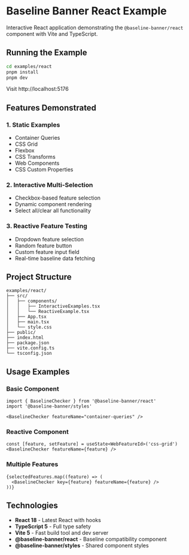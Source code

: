 # Baseline Banner React Example

Interactive React application demonstrating the `@baseline-banner/react` component with Vite and TypeScript.

## Running the Example

```bash
cd examples/react
pnpm install
pnpm dev
```

Visit http://localhost:5176

## Features Demonstrated

### 1. Static Examples
- Container Queries
- CSS Grid  
- Flexbox
- CSS Transforms
- Web Components
- CSS Custom Properties

### 2. Interactive Multi-Selection
- Checkbox-based feature selection
- Dynamic component rendering
- Select all/clear all functionality

### 3. Reactive Feature Testing
- Dropdown feature selection
- Random feature button
- Custom feature input field
- Real-time baseline data fetching

## Project Structure

```
examples/react/
├── src/
│   ├── components/
│   │   ├── InteractiveExamples.tsx
│   │   └── ReactiveExample.tsx
│   ├── App.tsx
│   ├── main.tsx
│   └── style.css
├── public/
├── index.html
├── package.json
├── vite.config.ts
└── tsconfig.json
```

## Usage Examples

### Basic Component
```tsx
import { BaselineChecker } from '@baseline-banner/react'
import '@baseline-banner/styles'

<BaselineChecker featureName="container-queries" />
```

### Reactive Component
```tsx
const [feature, setFeature] = useState<WebFeatureId>('css-grid')
<BaselineChecker featureName={feature} />
```

### Multiple Features
```tsx
{selectedFeatures.map((feature) => (
  <BaselineChecker key={feature} featureName={feature} />
))}
```

## Technologies

- **React 18** - Latest React with hooks
- **TypeScript 5** - Full type safety
- **Vite 5** - Fast build tool and dev server
- **@baseline-banner/react** - Baseline compatibility component
- **@baseline-banner/styles** - Shared component styles

